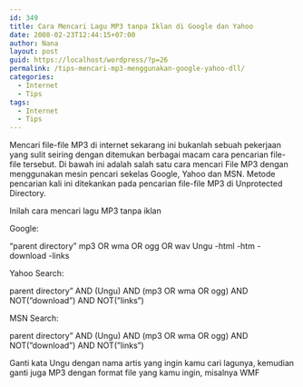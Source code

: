```yaml
---
id: 349
title: Cara Mencari Lagu MP3 tanpa Iklan di Google dan Yahoo
date: 2008-02-23T12:44:15+07:00
author: Nana
layout: post
guid: https://localhost/wordpress/?p=26
permalink: /tips-mencari-mp3-menggunakan-google-yahoo-dll/
categories:
  - Internet
  - Tips
tags:
  - Internet
  - Tips
---
```

Mencari file-file MP3 di internet sekarang ini bukanlah sebuah pekerjaan yang sulit seiring dengan ditemukan berbagai macam cara pencarian file-file tersebut. Di bawah ini adalah salah satu cara mencari File MP3 dengan menggunakan mesin pencari sekelas Google, Yahoo dan MSN. Metode pencarian kali ini ditekankan pada pencarian file-file MP3 di Unprotected Directory.

Inilah cara mencari lagu MP3 tanpa iklan

Google:

“parent directory” mp3 OR wma OR ogg OR wav Ungu -html -htm -download -links

Yahoo Search:

parent directory” AND (Ungu) AND (mp3 OR wma OR ogg) AND NOT(”download”) AND NOT(”links”)

MSN Search:

parent directory” AND (Ungu) AND (mp3 OR wma OR ogg) AND NOT(”download”) AND NOT(”links”)

Ganti kata Ungu dengan nama artis yang ingin kamu cari lagunya, kemudian ganti juga MP3 dengan format file yang kamu ingin, misalnya WMF